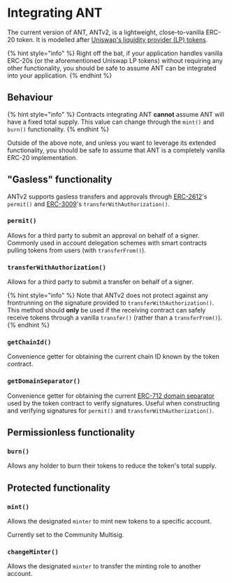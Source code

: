 # Integrating ANT

The current version of ANT, ANTv2, is a lightweight, close-to-vanilla ERC-20 token. It is modelled after [Uniswap's liquidity provider (LP) tokens](https://github.com/Uniswap/uniswap-v2-core/blob/master/contracts/UniswapV2ERC20.sol).

{% hint style="info" %}
Right off the bat, if your application handles vanilla ERC-20s (or the aforementioned Uniswap LP tokens) without requiring any other functionality, you should be safe to assume ANT can be integrated into your application.
{% endhint %}

## Behaviour

{% hint style="info" %}
Contracts integrating ANT **cannot** assume ANT will have a fixed total supply. This value can change through the `mint()` and `burn()` functionality.
{% endhint %}

Outside of the above note, and unless you want to leverage its extended functionality, you should be safe to assume that ANT is a completely vanilla ERC-20 implementation.

## "Gasless" functionality

ANTv2 supports gasless transfers and approvals through [ERC-2612](https://eips.ethereum.org/EIPS/eip-2612)'s `permit()` and [ERC-3009](https://eips.ethereum.org/EIPS/eip-3009)'s `transferWithAuthorization()`.

### `permit()`

Allows for a third party to submit an approval on behalf of a signer. Commonly used in account delegation schemes with smart contracts pulling tokens from users (with `transferFrom()`).

### `transferWithAuthorization()`

Allows for a third party to submit a transfer on behalf of a signer.

{% hint style="info" %}
Note that ANTv2 does not protect against any frontrunning on the signature provided to `transferWithAuthorization()`. This method should **only** be used if the receiving contract can safely receive tokens through a vanilla `transfer()` (rather than a `transferFrom()`).
{% endhint %}

### `getChainId()`

Convenience getter for obtaining the current chain ID known by the token contract.

### `getDomainSeparator()`

Convenience getter for obtaining the current [ERC-712 domain separator](https://eips.ethereum.org/EIPS/eip-712#definition-of-domainseparator) used by the token contract to verify signatures. Useful when constructing and verifying signatures for `permit()` and `transferWithAuthorization()`.

## Permissionless functionality

### `burn()`

Allows any holder to burn their tokens to reduce the token's total supply.

## Protected functionality

### `mint()`

Allows the designated `minter` to mint new tokens to a specific account.

Currently set to the Community Multisig.

### `changeMinter()`

Allows the designated `minter` to transfer the minting role to another account.


